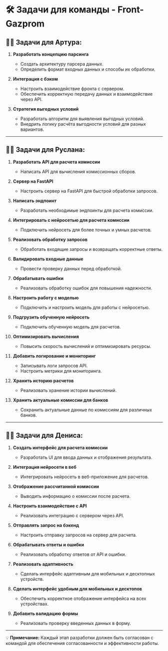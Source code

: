 # 🛠 **Задачи для команды** - **Front-Gazprom**

## 👨‍💻 **Задачи для Артура:**

1. **Разработать концепцию парсинга**
   - Создать архитектуру парсера данных.
   - Определить формат входных данных и способы их обработки.

2. **Интеграция с бэком**
   - Настроить взаимодействие фронта с сервером.
   - Обеспечить корректную передачу данных и взаимодействие через API.

3. **Стратегия выгодных условий**
   - Разработать алгоритм для выявления выгодных условий.
   - Внедрить логику расчёта выгодности условий для разных вариантов.

---

## 👨‍💻 **Задачи для Руслана:**

1. **Разработать API для расчета комиссии**
   - Написать API для вычисления комиссионных сборов.

2. **Сервер на FastAPI**
   - Настроить сервер на FastAPI для быстрой обработки запросов.

3. **Написать эндпоинт**
   - Разработать необходимые эндпоинты для расчета комиссии.

4. **Интегрировать с нейросетью для расчета комиссии**
   - Подключить нейросеть для более точных и умных расчетов.

5. **Реализовать обработку запросов**
   - Обработать входящие запросы и возвращать корректные ответы.

6. **Валидировать входные данные**
   - Провести проверку данных перед обработкой.

7. **Обрабатывать ошибки**
   - Реализовать обработку ошибок для повышения надежности.

8. **Настроить работу с моделью**
   - Подключить и настроить модель для работы с нейросетью.

9. **Подгрузить обученную нейросеть**
   - Подключить обученную модель для расчетов.

10. **Оптимизировать вычисления**
    - Повысить скорость вычислений и оптимизировать ресурсы.

11. **Добавить логирование и мониторинг**
    - Записывать логи запросов API.
    - Настроить метрики для мониторинга.

12. **Хранить историю расчетов**
    - Реализовать хранение истории вычислений.

13. **Хранить актуальные комиссии для банков**
    - Сохранить актуальные данные по комиссиям для различных банков.

---

## 👨‍💻 **Задачи для Дениса:**

1. **Создать интерфейс для расчета комиссии**
   - Разработать UI для ввода данных и отображения результата.

2. **Интеграция нейросети в веб**
   - Интегрировать нейросеть в веб-приложение для расчетов.

3. **Отображение рассчитанной комиссии**
   - Выводить информацию о комиссии после расчета.

4. **Настроить взаимодействие с API**
   - Реализовать интеграцию с сервером через API.

5. **Отправлять запрос на бэкенд**
   - Настроить отправку запросов на сервер для расчета.

6. **Обрабатывать ответы и ошибки**
   - Реализовать обработку ответов от API и ошибки.

7. **Реализовать адаптивность**
   - Сделать интерфейс адаптивным для мобильных и десктопных устройств.

8. **Сделать интерфейс удобным для мобильных и десктопов**
   - Обеспечить корректное отображение интерфейса на всех устройствах.

9. **Добавить валидацию формы**
   - Реализовать проверку введенных данных в форму.

---

💡 **Примечание:** Каждый этап разработки должен быть согласован с командой для обеспечения согласованности и эффективности работы.
